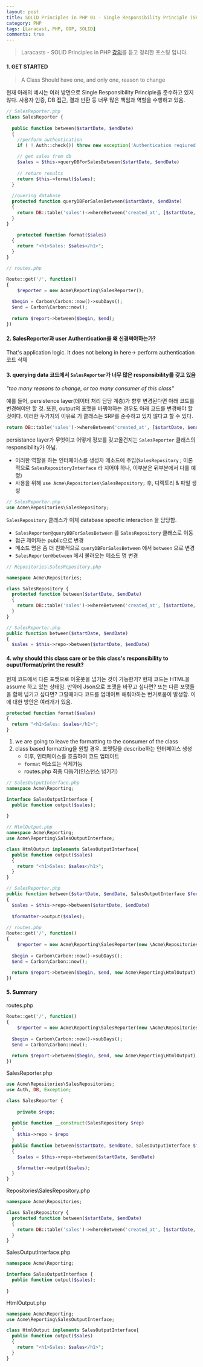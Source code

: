 ```yaml
---
layout: post
title: SOLID Principles in PHP 01 - Single Responsibility Principle (SRP)
category: PHP
tags: [Laracast, PHP, OOP, SOLID]
comments: true
---
```


> Laracasts - SOLID Principles in PHP [강의](https://laracasts.com/series/solid-principles-in-php)를 듣고 정리한 포스팅 입니다.

#### 1. GET STARTED

>  A Class Should have one, and only one, reason to change

현재 아래의 예시는 여러 방면으로 Single Responsibility Principle을 준수하고 있지 않다. 사용자 인증, DB 접근, 결과 반환 등 너무 많은 책임과 역할을 수행하고 있음.

```php
// SalesReporter.php
class SalesReporter {
  
  public function between($startDate, $endDate)
  {
    //perform authentication
    if ( ! Auth::check()) throw new exception('Authentication reqiured for reporting');
    
    // get sales from db
    $sales = $this->queryDBForSalesBetween($startDate, $endDate)
      
    // return results
    return $this->format($slaes);
  }
  
  //quering database
  protected function queryDBForSalesBetween($startDate, $endDate)
  {
    return DB::table('sales')->whereBetween('created_at', [$startDate, $endDate])->sum('charged') / 100;
  }
}

	protected function format($sales)
  {
    return "<h1>Sales: $sales</h1>";
  }
}
```

```php
// routes.php

Route::get('/', function()
{
	$reporter = new Acme\Reporting\SalesReporter();
  
  $begin = Carbon\Carbon::now()->subDays();
  $end = Carbon\Carbon::now();
  
  return $report->between($begin, $end);
})
```



#### 2. SalesReporter과 user Authentication을 왜 신경써야하는가? 

That's application logic. It does not belong in here→ perform authentication 코드 삭제



#### 3. querying data 코드에서  `SalesReporter`가 너무 많은 responsibility를 갖고 있음 

*"too many reasons to change, or too many consumer of this class"*

예를 들어, persistence layer(데이터 처리 담당 계층)가 향후 변경된다면 아래 코드를 변경해야만 할 것. 또한, output의 포맷을 바꿔야하는 경우도 아래 코드를 변경해야 할 것이다. 이러한 두가지의 이유로 기 클래스는 SRP를 준수하고 있지 않다고 할 수 있다.

```php
return DB::table('sales')->whereBetween('created_at', [$startDate, $endDate])->sum('charged') / 100;
```

 persistance layer가 무엇이고 어떻게 정보를 갖고올건지는 `SalesReporter` 클래스의 responsibility가 아님. 

- 이러한 역할을 하는 인터페이스를 생성자 메소드에 주입(`SalesRepository` ; 이론적으로 `SalesRepositoryInterface` 라 지어야 하나, 이부분은 뒤부분에서 다룰 예정)
- 사용을 위해 `use Acme\Repositories\SalesRepository;` 후, 디렉토리 & 파일 생성

```php
// SalesReporter.php
use Acme\Repositories\SalesRepository;
```

`SalesRepository`  클래스가 이제 database specific interaction 을 담당함.  

- `SalesReporter@queryDBForSalesBetween` 를  `SalesRepository`  클래스로 이동
- 접근 제어자는 public으로 변경
- 메소드 명은 좀 더 친화적으로 `queryDBForSalesBetween` 에서 `between` 으로 변경
- `SalesReporter@between` 에서 불러오는 메소드 명 변경

```php
// Repositories\SalesRepository.php

namespace Acme\Repositories;

class SalesRepository {
  protected function between($startDate, $endDate)
  {
    return DB::table('sales')->whereBetween('created_at', [$startDate, $endDate])->sum('charged') / 100;
  }
}

// SalesReporter.php
public function between($startDate, $endDate)
{
  $sales = $this->repo->between($startDate, $endDate)
```



#### 4. why should this class care or be this class's responsibility to ouput/format/print the result?

현재 코드에서 다른 포맷으로 아웃풋을 넘기는 것이 가능한가? 현재 코드는 HTML을 assume 하고 있는 상태임. 만약에 Json으로 포맷을 바꾸고 싶다면? 또는 다른 포맷들을 함께 넘기고 싶다면? 그럴때마다 코드를 업데이트 해줘야하는 번거로움이 발생함. 이에 대한 방안은 여러개가 있음.

```php
protected function format($sales)
{
  return "<h1>Sales: $sales</h1>";
}
```

1. we are going to leave the formatting to the consumer of the class
2. class based formatting을 원할 경우. 포맷팅을 describe하는 인터페이스 생성
   - 이후, 인터페이스를 호출하여 코드 업데이트
   - `format` 메소드는 삭제가능
   - routes.php 최종 다듬기(인스턴스 넘기기)

```php
// SalesOutputInterface.php
namespace Acme\Reporting;

interface SalesOutputInterface {
  public function output($sales);
  
}

// HtmlOutput.php
namespace Acme\Reporting;
use Acme\Reporting\SalesOutputInterface;

class HtmlOutput implements SalesOutputInterface{
  public function output($sales)
  {
    return "<h1>Sales: $sales</h1>";
  }
}

// SalesReporter.php
public function between($startDate, $endDate, SalesOutputInterface $formatter)
{
  $sales = $this->repo->between($startDate, $endDate)
  
  $formatter->output($sales);
  
// routes.php
Route::get('/', function()
{
	$reporter = new Acme\Reporting\SalesReporter(new \Acme\Repositories\SalesRepository);
  
  $begin = Carbon\Carbon::now()->subDays();
  $end = Carbon\Carbon::now();
  
  return $report->between($begin, $end, new Acme\Reporting\HtmlOutput);
})  
```



#### 5. Summary

routes.php

```php
Route::get('/', function()
{
	$reporter = new Acme\Reporting\SalesReporter(new \Acme\Repositories\SalesRepository);
  
  $begin = Carbon\Carbon::now()->subDays();
  $end = Carbon\Carbon::now();
  
  return $report->between($begin, $end, new Acme\Reporting\HtmlOutput);
})  
```

SalesReporter.php

```php
use Acme\Repositories\SalesRepositories;
use Auth, DB, Exception;

class SalesReporter {
  
	private $repo;
  
  public function __construct(SalesRepository $rep)
  {
    $this->repo = $repo
  }
  public function between($startDate, $endDate, SalesOutputInterface $formatter)
  {
    $sales = $this->repo->between($startDate, $endDate)

    $formatter->output($sales);
  }
}
```

Repositories\SalesRepository.php

```php
namespace Acme\Repositories;

class SalesRepository {
  protected function between($startDate, $endDate)
  {
    return DB::table('sales')->whereBetween('created_at', [$startDate, $endDate])->sum('charged') / 100;
  }
}
```

SalesOutputInterface.php

```php
namespace Acme\Reporting;

interface SalesOutputInterface {
  public function output($sales);
  
}
```

HtmlOutput.php

```php
namespace Acme\Reporting;
use Acme\Reporting\SalesOutputInterface;

class HtmlOutput implements SalesOutputInterface{
  public function output($sales)
  {
    return "<h1>Sales: $sales</h1>";
  }
}
```


